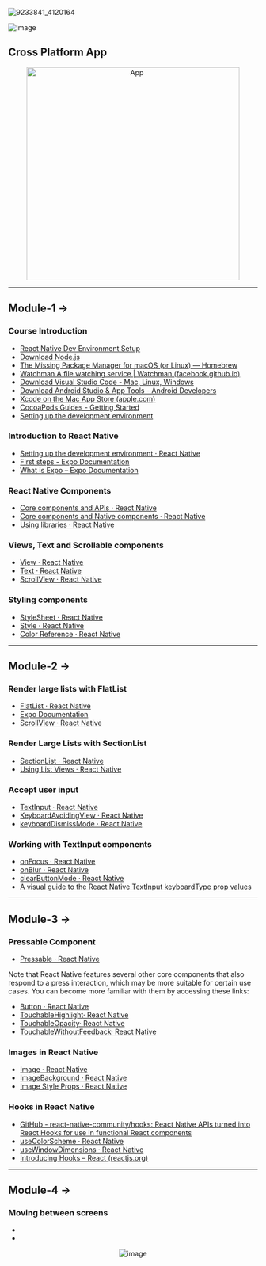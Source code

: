 ![9233841_4120164](https://github.com/user-attachments/assets/e182d0f4-0e38-4c4f-ada1-77bae4bd9085)

![image](https://github.com/user-attachments/assets/ad54df04-ca6a-42cd-9a8c-c15b4a499c13)

## Cross  Platform App
<div align="center">
<img src="https://github.com/user-attachments/assets/e654a003-d2c7-4926-9c4b-0f96247c38e3" alt="App" width="430"/>
</div>

<hr/>

## Module-1 ->

### Course Introduction

- [React Native Dev Environment Setup](https://reactnative.dev/docs/environment-setup)
- [Download Node.js](https://nodejs.org/en/download/)
- [The Missing Package Manager for macOS (or Linux) — Homebrew](https://brew.sh/)
- [Watchman A file watching service | Watchman (facebook.github.io)](https://facebook.github.io/watchman/)
- [Download Visual Studio Code - Mac, Linux, Windows](https://code.visualstudio.com/Download)
- [Download Android Studio & App Tools - Android Developers](https://developer.android.com/studio)
- [Xcode on the Mac App Store (apple.com)](https://apps.apple.com/us/app/xcode/id497799835?mt=12)
- [CocoaPods Guides - Getting Started](https://guides.cocoapods.org/using/getting-started.html)
- [Setting up the development environment](https://reactnative.dev/docs/environment-setup)

### Introduction to React Native

- [Setting up the development environment · React Native](https://reactnative.dev/docs/environment-setup)
- [First steps - Expo Documentation](https://docs.expo.dev/tutorial/planning/)
- [What is Expo – Expo Documentation](https://docs.expo.dev/introduction/expo/)

### React Native Components

- [Core components and APIs · React Native](https://reactnative.dev/docs/components-and-apis)
- [Core components and Native components · React Native](https://reactnative.dev/docs/intro-react-native-components)
- [Using libraries · React Native](https://reactnative.dev/docs/libraries)

### Views, Text and Scrollable components

- [View · React Native](https://reactnative.dev/docs/view)
- [Text · React Native](https://reactnative.dev/docs/text)
- [ScrollView · React Native](https://reactnative.dev/docs/scrollview)

### Styling components

- [StyleSheet · React Native](https://reactnative.dev/docs/stylesheet)
- [Style · React Native](https://reactnative.dev/docs/style)
- [Color Reference · React Native](https://reactnative.dev/docs/colors)

---

## Module-2 ->

### Render large lists with FlatList

- [FlatList · React Native](https://reactnative.dev/docs/flatlist)
- [Expo Documentation](https://docs.expo.dev/versions/latest/react-native/flatlist/)
- [ScrollView · React Native](https://reactnative.dev/docs/scrollview)

### Render Large Lists with SectionList

- [SectionList · React Native](https://reactnative.dev/docs/sectionlist)
- [Using List Views · React Native](https://reactnative.dev/docs/using-a-listview)

### Accept user input

- [TextInput · React Native](https://reactnative.dev/docs/textinput)
- [KeyboardAvoidingView · React Native](https://reactnative.dev/docs/keyboardavoidingview)
- [keyboardDismissMode · React Native](https://reactnative.dev/docs/scrollview#keyboarddismissmode)

### Working with TextInput components

- [onFocus · React Native](https://reactnative.dev/docs/textinput#onfocus)
- [onBlur · React Native](https://reactnative.dev/docs/textinput#onblur)
- [clearButtonMode · React Native](https://reactnative.dev/docs/textinput#clearbuttonmode-ios)
- [A visual guide to the React Native TextInput keyboardType prop values](https://lefkowitz.me/visual-guide-to-react-native-textinput-keyboardtype-options/)

---

## Module-3 ->

### Pressable Component

- [Pressable · React Native](https://reactnative.dev/docs/pressable)
  
Note that React Native features several other core components that also respond to a press interaction, which may be more suitable for certain use cases. You can become more familiar with them by accessing these links:

- [Button · React Native](https://reactnative.dev/docs/button)
- [TouchableHighlight· React Native](https://reactnative.dev/docs/touchablehighlight)
- [TouchableOpacity· React Native](https://reactnative.dev/docs/touchableopacity)
- [TouchableWithoutFeedback· React Native](https://reactnative.dev/docs/touchablewithoutfeedback)

### Images in React Native

- [Image · React Native](https://reactnative.dev/docs/image)
- [ImageBackground · React Native](https://reactnative.dev/docs/imagebackground)
- [Image Style Props · React Native](https://reactnative.dev/docs/image-style-props)

### Hooks in React Native

- [GitHub - react-native-community/hooks: React Native APIs turned into React Hooks for use in functional React components](https://github.com/react-native-community/hooks)
- [useColorScheme · React Native](https://reactnative.dev/docs/usecolorscheme)
- [useWindowDimensions · React Native](https://reactnative.dev/docs/usewindowdimensions)
- [Introducing Hooks – React (reactjs.org)](https://reactjs.org/docs/hooks-intro.html)

---

## Module-4 ->

### Moving between screens

- []()
- []()

<div align="center">
  
  ![image](https://github.com/user-attachments/assets/aeec10c1-4bc0-464f-b672-431bcaaf4067)
  
</div>
